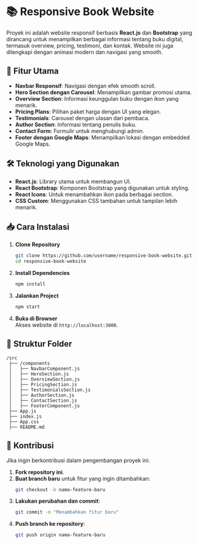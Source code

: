 # 📚 Responsive Book Website

Proyek ini adalah website responsif berbasis **React.js** dan **Bootstrap** yang dirancang untuk menampilkan berbagai informasi tentang buku digital, termasuk overview, pricing, testimoni, dan kontak. Website ini juga dilengkapi dengan animasi modern dan navigasi yang smooth.

## 🚀 Fitur Utama
- **Navbar Responsif**: Navigasi dengan efek smooth scroll.
- **Hero Section dengan Carousel**: Menampilkan gambar promosi utama.
- **Overview Section**: Informasi keunggulan buku dengan ikon yang menarik.
- **Pricing Plans**: Pilihan paket harga dengan UI yang elegan.
- **Testimonials**: Carousel dengan ulasan dari pembaca.
- **Author Section**: Informasi tentang penulis buku.
- **Contact Form**: Formulir untuk menghubungi admin.
- **Footer dengan Google Maps**: Menampilkan lokasi dengan embedded Google Maps.

## 🛠 Teknologi yang Digunakan
- **React.js**: Library utama untuk membangun UI.
- **React Bootstrap**: Komponen Bootstrap yang digunakan untuk styling.
- **React Icons**: Untuk menambahkan ikon pada berbagai section.
- **CSS Custom**: Menggunakan CSS tambahan untuk tampilan lebih menarik.

## 📥 Cara Instalasi
1. **Clone Repository**  
   ```bash
   git clone https://github.com/username/responsive-book-website.git
   cd responsive-book-website
   ```
2. **Install Dependencies**  
   ```bash
   npm install
   ```
3. **Jalankan Project**  
   ```bash
   npm start
   ```
4. **Buka di Browser**  
   Akses website di `http://localhost:3000`.

## 🌟 Struktur Folder
```
/src
 ├── /components
 │   ├── NavbarComponent.js
 │   ├── HeroSection.js
 │   ├── OverviewSection.js
 │   ├── PricingSection.js
 │   ├── TestimonialsSection.js
 │   ├── AuthorSection.js
 │   ├── ContactSection.js
 │   ├── FooterComponent.js
 ├── App.js
 ├── index.js
 ├── App.css
 ├── README.md
```

## 📌 Kontribusi
Jika ingin berkontribusi dalam pengembangan proyek ini:
1. **Fork repository ini**.
2. **Buat branch baru** untuk fitur yang ingin ditambahkan:
   ```bash
   git checkout -b nama-feature-baru
   ```
3. **Lakukan perubahan dan commit**:
   ```bash
   git commit -m "Menambahkan fitur baru"
   ```
4. **Push branch ke repository**:
   ```bash
   git push origin nama-feature-baru
   ```
